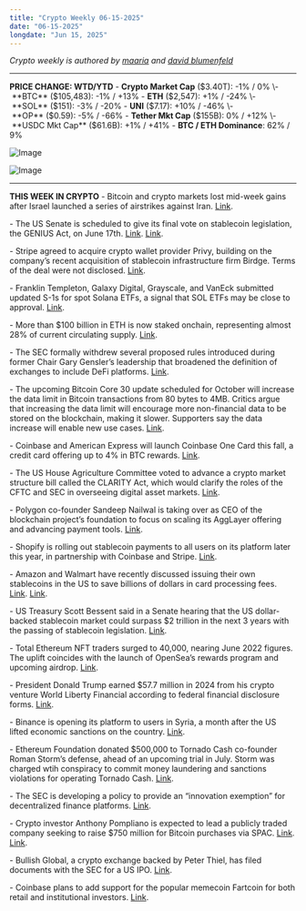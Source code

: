 ```yaml
---
title: "Crypto Weekly 06-15-2025"
date: "06-15-2025"
longdate: "Jun 15, 2025"
---
```


*Crypto weekly is authored by [maaria](https://x.com/maariabajwa) and [david blumenfeld](https://x.com/serdave_eth)*

---
**PRICE CHANGE: WTD/YTD**
\- **Crypto Market Cap** ($3.40T): -1% / 0%
\- **BTC** ($105,483): -1% / +13%
\- **ETH** ($2,547): +1% / -24%
\- **SOL** ($151): -3% / -20%
\- **UNI** ($7.17): +10% / -46%
\- **OP** ($0.59): -5% / -66%
\- **Tether Mkt Cap** ($155B): 0% / +12%
\- **USDC Mkt Cap** ($61.6B): +1% / +41%
\- **BTC / ETH Dominance**: 62% / 9%

![Image](/images/06-15-2025-1.png)

![Image](/images/06-15-2025-2.png)

---
**THIS WEEK IN CRYPTO**
\- Bitcoin and crypto markets lost mid-week gains after Israel launched a series of airstrikes against Iran. [Link](https://fortune.com/crypto/2025/06/13/bitcoin-crypto-market-israel-airstrikes-iran/).

\- The US Senate is scheduled to give its final vote on stablecoin legislation, the GENIUS Act, on June 17th. [Link](https://unchainedcrypto.com/genius-stablecoin-bill-advances-in-u-s-senate/). [Link](https://www.theblock.co/post/358024/senate-schedules-final-genius-stablecoin-bill-vote-june-17). 

\- Stripe agreed to acquire crypto wallet provider Privy, building on the company’s recent acquisition of stablecoin infrastructure firm Birdge. Terms of the deal were not disclosed. [Link](https://www.bloomberg.com/news/articles/2025-06-11/payment-company-stripe-to-acquire-crypto-wallet-provider-privy?srnd=phx-crypto). 

\- Franklin Templeton, Galaxy Digital, Grayscale, and VanEck submitted updated S-1s for spot Solana ETFs, a signal that SOL ETFs may be close to approval. [Link](https://www.theblock.co/post/358165/prospective-sol-etf-issuers-submit-updated-s-1-filings). 

\- More than $100 billion in ETH is now staked onchain, representing almost 28% of current circulating supply. [Link](https://unchainedcrypto.com/staked-eth-hits-all-time-high-of-100b-onchain/). 

\- The SEC formally withdrew several proposed rules introduced during former Chair Gary Gensler’s leadership that broadened the definition of exchanges to include DeFi platforms. [Link](https://www.theblock.co/post/358017/sec-scraps-gensler-era-defi-exchange-custody-rule-proposals). 

\- The upcoming Bitcoin Core 30 update scheduled for October will increase the data limit in Bitcoin transactions from 80 bytes to 4MB. Critics argue that increasing the data limit will encourage more non-financial data to be stored on the blockchain, making it slower. Supporters say the data increase will enable new use cases. [Link](https://unchainedcrypto.com/bitcoin-core-30-update-to-raise-limit-on-controversial-op_return/). 

\- Coinbase and American Express will launch Coinbase One Card this fall, a credit card offering up to 4% in BTC rewards. [Link](https://www.theblock.co/post/357969/coinbase-unveils-an-american-express-powered-credit-card-offering-up-to-4-in-btc-rewards). 

\- The US House Agriculture Committee voted to advance a crypto market structure bill called the CLARITY Act, which would clarify the roles of the CFTC and SEC in overseeing digital asset markets. [Link](https://unchainedcrypto.com/u-s-house-agriculture-committee-advances-clarity-act/). 

\- Polygon co-founder Sandeep Nailwal is taking over as CEO of the blockchain project’s foundation to focus on scaling its AggLayer offering and advancing payment tools. [Link](https://www.bloomberg.com/news/articles/2025-06-11/polygon-co-founder-sandeep-nailwal-takes-over-as-foundation-ceo). 

\- Shopify is rolling out stablecoin payments to all users on its platform later this year, in partnership with Coinbase and Stripe. [Link](https://fortune.com/crypto/2025/06/12/shopify-coinbase-stripe-stablecoin-payments-usdc-protocol/). 

\- Amazon and Walmart have recently discussed issuing their own stablecoins in the US to save billions of dollars in card processing fees. [Link](https://www.wsj.com/finance/banking/walmart-amazon-stablecoin-07de2fdd). [Link](https://www.bloomberg.com/news/articles/2025-06-13/amazon-and-walmart-weigh-issuing-their-own-stablecoins-wsj-says).

\- US Treasury Scott Bessent said in a Senate hearing that the US dollar-backed stablecoin market could surpass $2 trillion in the next 3 years with the passing of stablecoin legislation. [Link](https://www.theblock.co/post/357872/us-stablecoin-market-could-exceed-2-trillion-projection-by-end-of-2028-thinks-treasury-secretary-bessent). 

\- Total Ethereum NFT traders surged to 40,000, nearing June 2022 figures. The uplift coincides with the launch of OpenSea’s rewards program and upcoming airdrop. [Link](https://www.theblock.co/post/357510/ethereum-nft-traders-rebound-to-2022-levels-as-opensea-and-game-devs-revamp-utility). 

\- President Donald Trump earned $57.7 million in 2024 from his crypto venture World Liberty Financial according to federal financial disclosure forms. [Link](https://www.bloomberg.com/news/articles/2025-06-14/trump-earned-57-7-million-from-crypto-venture-disclosure-shows).

\- Binance is opening its platform to users in Syria, a month after the US lifted economic sanctions on the country. [Link](https://www.bloomberg.com/news/articles/2025-06-12/crypto-exchange-binance-expands-to-syria-as-us-lifts-sanctions). 

\- Ethereum Foundation donated $500,000 to Tornado Cash co-founder Roman Storm’s defense, ahead of an upcoming trial in July. Storm was charged wtih conspiracy to commit money laundering and sanctions violations for operating Tornado Cash. [Link](https://www.theblock.co/post/358155/ethereum-foundation-tornado-cash-roman-storms-defense). 

\- The SEC is developing a policy to provide an “innovation exemption” for decentralized finance platforms. [Link](https://unchainedcrypto.com/defi-platforms-could-get-innovation-exemption-sec-chair-says/). 

\- Crypto investor Anthony Pompliano is expected to lead a publicly traded company seeking to raise $750 million for Bitcoin purchases via SPAC. [Link](https://www.ft.com/content/0fc6e795-d448-437b-905e-1b527d45d87f). [Link](https://www.theblock.co/post/358032/anthony-pompliano-public-firm-bitcoin). 

\- Bullish Global, a crypto exchange backed by Peter Thiel, has filed documents with the SEC for a US IPO. [Link](https://www.bloomberg.com/news/articles/2025-06-11/thiel-backed-crypto-startup-bullish-files-for-us-ipo-ft-says).

\- Coinbase plans to add support for the popular memecoin Fartcoin for both retail and institutional investors. [Link](https://www.theblock.co/post/357837/coinbase-to-list-the-fartcoin-subsquid-and-pancakeswap-tokens).